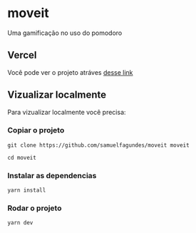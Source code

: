 # moveit

Uma gamificação no uso do pomodoro

## Vercel

Você pode ver o projeto atráves [desse link](https://moveit-dusky-iota.vercel.app/)

## Vizualizar localmente

Para vizualizar localmente você precisa:

### Copiar o projeto

```
git clone https://github.com/samuelfagundes/moveit moveit
```

```
cd moveit
```

### Instalar as dependencias

```
yarn install
```


### Rodar o projeto

```
yarn dev
```
